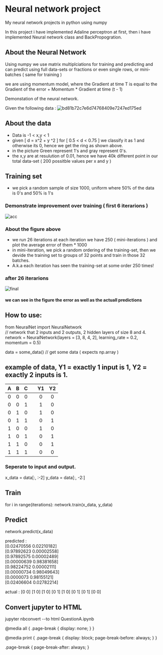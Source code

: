 # Neural network project
My neural network projects in python using numpy


In this project i have implemented Adaline perceptron at first,
then i have implemented Neural network class and BackPropogration.

## About the Neural Network
Using numpy we use matrix multiplciations for training and predicting and can predict using full data-sets or fractions
or even single rows, or mini-batches ( same for training )

we are using momentum model, where the Gradient at time T is equal to the Gradient of the error + Momentum * Gradient at time (t - 1)

Demonstation of the neural network.

Given the following data : 
![bd81b72c7e6d74768409e7247ed175ed](https://user-images.githubusercontent.com/48411662/116869007-870e8380-ac18-11eb-857d-732de4e04b39.png)

## About the data
* Data is -1 < x,y < 1
* given [ d = x^2 + y ^2 ] for [ 0.5 < d < 0.75 ] we classify it as 1 and otherwise its 0, hence we get the ring as shown above.
* in the picture Green represent 1's and gray represent 0's.
* the x,y are at resulution of 0.01, hence we have 40k different point in our total data-set ( 200 possitble values per x and y )

## Training set
* we pick a random sample of size 1000, uniform where 50% of the data is 0's and 50% is 1's

### Demonstrate improvement over training ( first 6 iterarions )
![acc](https://user-images.githubusercontent.com/48411662/116870922-18332980-ac1c-11eb-897d-74865513bf13.png)

### About the figure above
* we run 26 iterations at each iteration we have 250 ( mini-iterations ) and plot the average error of them * 1000
* in mini-iteration, we pick a random ordering of the training-set, then we devide the training set to groups of 32 points and train in those 32 batches.
* A.k.a each iteration has seen the training-set at some order 250 times!

### after 26 iterarions
![final](https://user-images.githubusercontent.com/48411662/116883349-3144d600-ac2e-11eb-88e3-933a3cac5b16.png)
#### we can see in the figure the error as well as the actuall predictions


## How to use:
from NeuralNet import NeuralNetwork <br>
// network that 2 inputs and 2 outputs, 2 hidden layers of size 8 and 4. <br>
network = NeuralNetwork(layers = [3, 8, 4, 2], learning_rate = 0.2, momentum = 0.5) <br>

data = some_data() // get some data ( expects np.array )<br>
## example of data, Y1 = exactly 1 input is 1, Y2 = exactly 2 inputs is 1.
| A | B | C | | Y1 | Y2 |
|:---:|:---:|:---:|:---:|:---:|:---:|
| 0 | 0 | 0 || 0 | 0 |
| 0 | 0 | 1 || 1 | 0 |
| 0 | 1 | 0 || 1 | 0 |
| 0 | 1 | 1 || 0 | 1 |
| 1 | 0 | 0 || 1 | 0 |
| 1 | 0 | 1 || 0 | 1 |
| 1 | 1 | 0 || 0 | 1 |
| 1 | 1 | 1 || 0 | 0 |

### Seperate to input and output.
x_data = data[:, :-2]
y_data = data[:, -2:]

## Train
for i in range(iterations):
  network.train(x_data, y_data)
  
## Predict
network.predict(x_data)

predicted : <br>
 [0.02470556 0.02210182] <br>
 [0.97892623 0.00002558] <br>
 [0.97892575 0.00002489] <br> 
 [0.00000639 0.98381658] <br>
 [0.98224752 0.00002111] <br>
 [0.00000734 0.98049643] <br>
 [0.0000073  0.98155121] <br>
 [0.02406604 0.02782214] <br>
 
 actual :
 [0 0]
 [1 0]
 [1 0]
 [0 1]
 [1 0]
 [0 1]
 [0 1]
 [0 0]


## Convert jupyter to HTML
jupyter nbconvert --to html QuestionA.ipynb 


@media all {
.page-break { display: none; }
}

@media print {
.page-break { display: block; page-break-before: always; }
}

.page-break {
    page-break-after: always;
}

